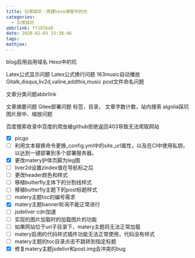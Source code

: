 ```yaml
---
title: 日常踩坑：搭建hexo博客中的坑
categories:
  - 日常踩坑
abbrlink: ff103bd6
date: 2020-02-03 15:38:46
tags:
mathjax:
---
```


blog启用自用域名
Hexo中的坑

Latex公式显示问题
Latex公式换行问题
163music自动播放
Gitalk,disqus,liv2d,valine,addthis,music
post文件命名问题

文章分类问题abbrlink

文章摘要问题
Gitee部署问题
标签，目录， 文章字数计数，站内搜索
algolia踩坑
图片居中、缩放问题

百度搜索收录中百度的爬虫被github拒绝返回403导致无法爬取网站

- [x] picgo
- [ ] 利用文本替换命令更换_config.yml中的site_url属性，以及在CI中使用私钥，以达到一键部署到多个部署服务器。
- [x] 更改matery护体页脚为leg图
- [ ] liver2d设置zindex值在导航标之后
- [ ] 更改header颜色和样式
- [ ] 移植butterfly主体下的分割线样式
- [ ] 移植butterfly主题下的post标题样式
- [ ] matery主题toc的编号需求
- [x] matery主题banner轮询不能正常进行
- [ ] jsdeliver cdn加速
- [ ] 实现的图片加载时的加载图片的功能
- [ ] 如果网站位于url子目录下，matery主题将无法正常加载
- [ ] matery启用的代码样式插件功能无法正常使用，代码没有样式
- [ ] matery主题的toc目录点击不跳转到指定标题
- [x] 修复matery主题jsdelivr和post.img会冲突的bug